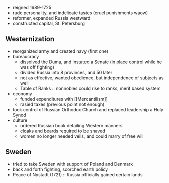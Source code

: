 - reigned 1689-1725
- rude personality, and indelicate tastes (cruel punishments waow)
- reformer, expanded Russia westward
- constructed capital, St. Petersburg

## Westernization
- reorganized army and created navy (first one)
- bureaucracy
	- dissolved the Duma, and instated a Senate (in place control while he was off fighting)
	- divided Russia into 8 provinces, and 50 later
	- not as effective, wanted obedience, but independence of subjects as well
	- Table of Ranks :: nonnobles could rise to ranks, merit based system
- economy
	- funded expenditures with [[Mercantilism]]
	- rasied taxes (previous point not enough)
- took control of Russian Orthodox Church and replaced leadership a Holy Synod
- culture
	- ordered Russian book detailing Western manners
	- cloaks and beards required to be shaved
	- women no longer needed veils, and could marry of free will
## Sweden
- tried to take Sweden with support of Poland and Denmark
- back and forth fighting, scorched earth policy
- Peace of Nystadt (1721) :: Russia officially gained certain lands